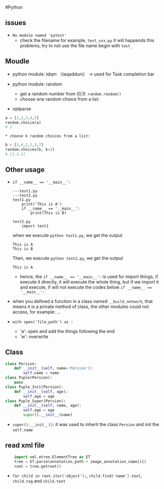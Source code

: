 #Python

## issues
* `No module named 'pytest'`
	* check the filename for example, `test_xxx.py` it will happends this problems, try to not use the file name begin with `test_`

## Moudle
* python module: tdqm （taqaddum） -> used for Task completion bar
* python module: random
	* get a random number from (0,1): `random.random()`
	* choose one random choice from a list:

* optparse
	
```python
a = [1,2,3,4,5]
random.choice(a)
# 2
```
	* choose k random choices from a list:
```python
b = [3,4,1,2,3,7]
random.choices(b, k=3)
# [3,3,2]
```

## Other usage

* `if __name__ == '__main__':` 
	```
	---test1.py
	---test2.py
	test1.py
		print('This is A')
		if __name__ == '__main__':
			print(This is B)

	test2.py
		import test1
	```
	when we execute `python test1.py`, we get the output
	```
	This is A
	This is B
	```
	Then, we execute `python test2.py`, we get the output
	```
	This is A
	```
	* hence, the `if __name__ == '__main__':` is used for import things, if execute it directly, it will execute the whole thing, but if we import it and execute, if will not execute the codes below `if __name__ == '__main__':`

* when you defined a function in a class named `__build_network`, that means it is a private method of class, the other modules could not access, for example: ...

* `with open('file_path') as :`
	* 'a': open and add the things following the end
	* 'w': overwrite

## Class
```python
class Persion:
    def __init__(self, name='Persion'):
        self.name = name
class Puple(Persion):
    pass
class Puple_Init(Persion):
    def __init__(self, age):
        self.age = age
class Puple_Super(Persion):
    def __init__(self, name, age):
        self.age = age
        super().__init__(name)
```
* `super().__init__()`: it was used to inherit the class `Persion` and init the `self.name`

## read xml file
```python
	import xml.etree.ElementTree as ET
    tree = ET.parse(annotation_path + image_annotation_name[i])
    root = tree.getroot()
```
* `for child in root.iter('object'):`, `child.find('name').text`, `child.tag` and `child.text`

